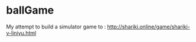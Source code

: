 # ballGame
My attempt to build a simulator game to :
http://shariki.online/game/shariki-v-liniyu.html
